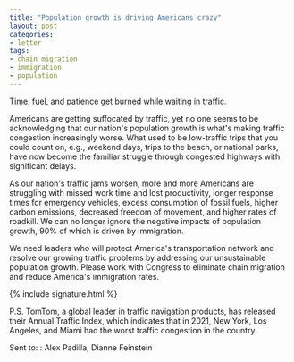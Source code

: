 ```yaml
---
title: "Population growth is driving Americans crazy"
layout: post
categories:
- letter
tags:
- chain migration
- immigration
- population
---
```


Time, fuel, and patience get burned while waiting in traffic.

Americans are getting suffocated by traffic, yet no one seems to be acknowledging that our nation's population growth is what's making traffic congestion increasingly worse. What used to be low-traffic trips that you could count on, e.g., weekend days, trips to the beach, or national parks, have now become the familiar struggle through congested highways with significant delays.

As our nation's traffic jams worsen, more and more Americans are struggling with missed work time and lost productivity, longer response times for emergency vehicles, excess consumption of fossil fuels, higher carbon emissions, decreased freedom of movement, and higher rates of roadkill. We can no longer ignore the negative impacts of population growth, 90% of which is driven by immigration.

We need leaders who will protect America's transportation network and resolve our growing traffic problems by addressing our unsustainable population growth. Please work with Congress to eliminate chain migration and reduce America's immigration rates.

{% include signature.html %}

P.S. TomTom, a global leader in traffic navigation products, has released their Annual Traffic Index, which indicates that in 2021, New York, Los Angeles, and Miami had the worst traffic congestion in the country.

Sent to:
: Alex Padilla, Dianne Feinstein
